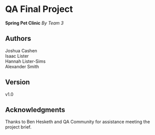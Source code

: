 # QA Final Project
**Spring Pet Clinic** _By Team 3_

## Authors
Joshua Cashen  \
Isaac Lister  \
Hannah Lister-Sims  \
Alexander Smith  

## Version
v1.0

## Acknowledgments

Thanks to Ben Hesketh and QA Community for assistance meeting the project brief.

